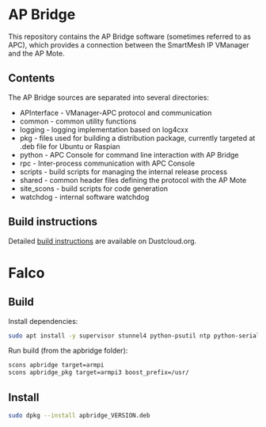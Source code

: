 # AP Bridge 

This repository contains the AP Bridge software (sometimes referred to as APC), which provides a connection between the SmartMesh IP VManager and the AP Mote. 

## Contents

The AP Bridge sources are separated into several directories:

- APInterface - VManager-APC protocol and communication 
- common - common utility functions
- logging - logging implementation based on log4cxx
- pkg - files used for building a distribution package, currently targeted at .deb file for Ubuntu or Raspian
- python - APC Console for command line interaction with AP Bridge
- rpc - Inter-process communication with APC Console
- scripts - build scripts for managing the internal release process
- shared - common header files defining the protocol with the AP Mote
- site_scons - build scripts for code generation
- watchdog - internal software watchdog

## Build instructions

Detailed [build instructions](https://dustcloud.atlassian.net/wiki/display/APB/AP+Bridge+Integrator%27s+Guide) are available on Dustcloud.org.

# Falco

## Build

Install dependencies:

```bash
sudo apt install -y supervisor stunnel4 python-psutil ntp python-serial python-configobj libgps-dev python-protobuf python-zmq libboost-filesystem-dev libboost-chrono-dev libboost-thread-dev libboost-system-dev libboost-program-options-dev
```

Run build (from the apbridge folder):

```bash
scons apbridge target=armpi
scons apbridge_pkg target=armpi3 boost_prefix=/usr/
```

## Install

```bash
sudo dpkg --install apbridge_VERSION.deb
```


